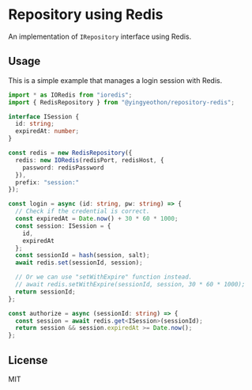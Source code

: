 # Repository using Redis

An implementation of `IRepository` interface using Redis.

## Usage

This is a simple example that manages a login session with Redis.

```typescript
import * as IORedis from "ioredis";
import { RedisRepository } from "@yingyeothon/repository-redis";

interface ISession {
  id: string;
  expiredAt: number;
}

const redis = new RedisRepository({
  redis: new IORedis(redisPort, redisHost, {
    password: redisPassword
  }),
  prefix: "session:"
});

const login = async (id: string, pw: string) => {
  // Check if the credential is correct.
  const expiredAt = Date.now() + 30 * 60 * 1000;
  const session: ISession = {
    id,
    expiredAt
  };
  const sessionId = hash(session, salt);
  await redis.set(sessionId, session);

  // Or we can use "setWithExpire" function instead.
  // await redis.setWithExpire(sessionId, session, 30 * 60 * 1000);
  return sessionId;
};

const authorize = async (sessionId: string) => {
  const session = await redis.get<ISession>(sessionId);
  return session && session.expiredAt >= Date.now();
};
```

## License

MIT
